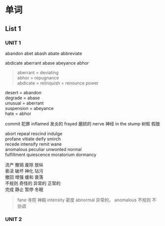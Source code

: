 # 单词

## List 1

### UNIT 1

abandon
abet
abash
abate
abbreviate

abdicate
aberrant
abase
abeyance
abhor

> aberrant = deviating </br> abhor = repugnance </br> abdicate = relinquish = renounce power

desert = abandon </br>
degrade = abase </br>
unusual = aberrant </br>
suspension = abeyance </br>
hate = abhor </br>

commit 犯罪
inflamed 发炎的
frayed 磨损的
nerve 神经
in the stump 树桩 假肢

abort repeal rescind indulge </br>
profane vitiate deify smirch </br>
recede intensify remit wane </br>
anomalous peculiar unwonted normal </br>
fulfillment quiescence moratorium dormancy </br>

流产 撤销 废除 放纵 </br>
亵渎 破坏 神化 玷污 </br>
撤回 增强 缓和 衰落 </br>
不规则 奇怪的 异常的 正常的 </br>
完成 静止 暂停 冬眠 </br>

> fane 寺院 神殿 intensity 密度 abnormal 异常的， anomalous 不规则 不协调

### UNIT 2 
